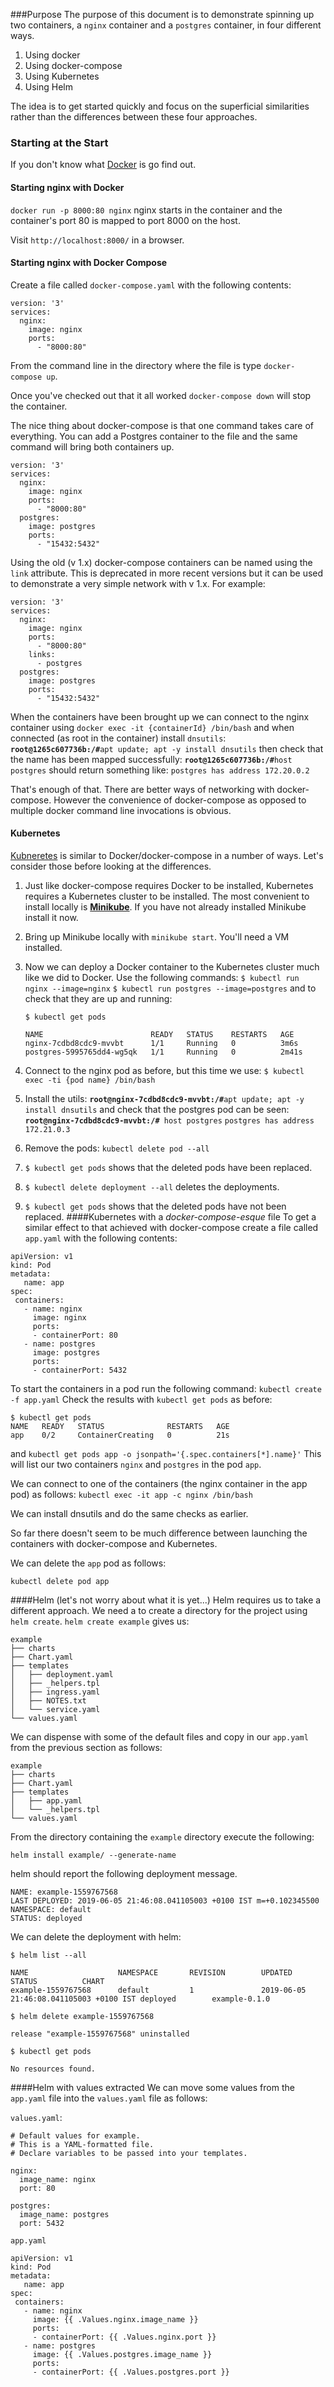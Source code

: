 ###Purpose
The purpose of this document is to demonstrate spinning up two containers, a `nginx` container and a `postgres` container, in four different ways.
1) Using docker
2) Using docker-compose
3) Using Kubernetes
4) Using Helm

The idea is to get started quickly and focus on the superficial similarities rather than the differences between these four approaches.

### Starting at the Start
If you don't know what [Docker](https://www.docker.com/) is go find out.

#### Starting nginx with Docker
`docker run -p 8000:80 nginx`
nginx starts in the container and the container's port 80 is mapped to port 8000 on the host.

Visit `http://localhost:8000/` in a browser.

#### Starting nginx with Docker Compose
Create a file called `docker-compose.yaml` with the following contents:
```
version: '3'
services:
  nginx:
    image: nginx
    ports:
      - "8000:80"
```
From the command line in the directory where the file is type `docker-compose up`.

Once you've checked out that it all worked `docker-compose down` will stop the container.

The nice thing about docker-compose is that one command takes care of everything. You can add a Postgres container to the file and the same command will bring both containers up.

```
version: '3'
services:
  nginx:
    image: nginx
    ports:
      - "8000:80"
  postgres:
    image: postgres
    ports:
      - "15432:5432"
```

Using the old (v 1.x) docker-compose containers can be named using the `link` attribute. This is deprecated in more recent versions but it can be used to demonstrate a very simple network with v 1.x. For example:

```
version: '3'
services:
  nginx:
    image: nginx
    ports:
      - "8000:80"
    links:
      - postgres
  postgres:
    image: postgres
    ports:
      - "15432:5432"
```
When the containers have been brought up we can connect to the nginx container using
`docker exec -it {containerId} /bin/bash`
and when connected (as root in the container) install `dnsutils`:
**`root@1265c607736b:/#`**`apt update; apt -y install dnsutils`
then check that the name has been mapped successfully:
**`root@1265c607736b:/#`**`host postgres` should return something like:
`postgres has address 172.20.0.2`

That's enough of that. There are better ways of networking with docker-compose. However the convenience of docker-compose as opposed to multiple docker command line invocations is obvious.

#### Kubernetes
[Kubneretes](https://kubernetes.io/) is similar to Docker/docker-compose in a number of ways. Let's consider those before looking at the differences.

1) Just like docker-compose requires Docker to be installed, Kubernetes requires a Kubernetes cluster to be installed. The most convenient to install locally is **[Minikube](https://kubernetes.io/docs/setup/minikube/)**. If you have not already installed Minikube install it now.

2) Bring up Minikube locally with `minikube start`. You'll need a VM installed.

3) Now we can deploy a Docker container to the Kubernetes cluster much like we did to Docker. Use the following commands:
  `$ kubectl run nginx --image=nginx`
  `$ kubectl run postgres --image=postgres`
  and to check that they are up and running:

     `$ kubectl get pods`

     ```
     NAME                        READY   STATUS    RESTARTS   AGE
     nginx-7cdbd8cdc9-mvvbt      1/1     Running   0          3m6s
     postgres-5995765dd4-wg5qk   1/1     Running   0          2m41s
     ```

4) Connect to the nginx pod as before, but this time we use:
    `$ kubectl exec -ti {pod name} /bin/bash`
5) Install the utils:
**`root@nginx-7cdbd8cdc9-mvvbt:/#`**`apt update; apt -y install dnsutils`
and check that the postgres pod can be seen:
**`root@nginx-7cdbd8cdc9-mvvbt:/#`**` host postgres`
`postgres has address 172.21.0.3`
6) Remove the pods:
`kubectl delete pod --all`
7) `$ kubectl get pods` shows that the deleted pods have been replaced.
8) `$ kubectl delete deployment --all` deletes the deployments.
9) `$ kubectl get pods` shows that the deleted pods have not been replaced.
####Kubernetes with a *docker-compose-esque* file
To get a similar effect to that achieved with docker-compose create a file called `app.yaml` with the following contents:

```
apiVersion: v1
kind: Pod
metadata:
   name: app
spec:
 containers:
   - name: nginx
     image: nginx
     ports:
     - containerPort: 80
   - name: postgres
     image: postgres
     ports:
     - containerPort: 5432
```

To start the containers in a pod run the following command:
`kubectl create -f app.yaml`
Check the results with `kubectl get pods` as before:
```
$ kubectl get pods
NAME   READY   STATUS              RESTARTS   AGE
app    0/2     ContainerCreating   0          21s
```
and
`kubectl get pods app -o jsonpath='{.spec.containers[*].name}'`
This will list our two containers `nginx` and `postgres` in the pod `app`.

We can connect to one of the containers (the nginx container in the app pod) as follows:
`kubectl exec -it app -c nginx /bin/bash`

We can install dnsutils and do the same checks as earlier.

So far there doesn't seem to be much difference between launching the containers with docker-compose and Kubernetes.

We can delete the `app` pod as follows:

`kubectl delete pod app`

####Helm (let's not worry about what it is yet...)
Helm requires us to take a different approach. We need a to create a directory for the project using `helm create`.
`helm create example` gives us:
```
example
├── charts
├── Chart.yaml
├── templates
│   ├── deployment.yaml
│   ├── _helpers.tpl
│   ├── ingress.yaml
│   ├── NOTES.txt
│   └── service.yaml
└── values.yaml
```
We can dispense with some of the default files and copy in our `app.yaml` from the previous section as follows:

```
example
├── charts
├── Chart.yaml
├── templates
│   ├── app.yaml
│   └── _helpers.tpl
└── values.yaml
```

From the directory containing the `example` directory execute the following:

`helm install example/ --generate-name`

helm should report the following deployment message.

```
NAME: example-1559767568
LAST DEPLOYED: 2019-06-05 21:46:08.041105003 +0100 IST m=+0.102345500
NAMESPACE: default
STATUS: deployed
```

We can delete the deployment with helm:

`$ helm list --all`
```
NAME                    NAMESPACE       REVISION        UPDATED                                 STATUS          CHART        
example-1559767568      default         1               2019-06-05 21:46:08.041105003 +0100 IST deployed        example-0.1.0
```
`$ helm delete example-1559767568`
```
release "example-1559767568" uninstalled
```
`$ kubectl get pods`
```
No resources found.
```
####Helm with values extracted
We can move some values from the `app.yaml` file into the `values.yaml` file as follows:

`values.yaml`:

```
# Default values for example.
# This is a YAML-formatted file.
# Declare variables to be passed into your templates.

nginx:
  image_name: nginx
  port: 80

postgres:
  image_name: postgres
  port: 5432
```

`app.yaml`

```
apiVersion: v1
kind: Pod
metadata:
   name: app
spec:
 containers:
   - name: nginx
     image: {{ .Values.nginx.image_name }}
     ports:
     - containerPort: {{ .Values.nginx.port }}
   - name: postgres
     image: {{ .Values.postgres.image_name }}
     ports:
     - containerPort: {{ .Values.postgres.port }}
```
